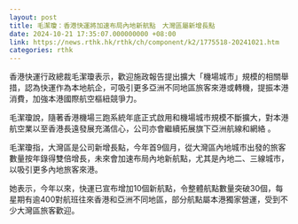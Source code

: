 ```yaml
---
layout: post
title: 毛潔瓊：香港快運將加速布局內地新航點　大灣區屬新增長點
date: 2024-10-21 17:35:07.000000000 +08:00
link: https://news.rthk.hk/rthk/ch/component/k2/1775518-20241021.htm
categories: rthk
---
```


香港快運行政總裁毛潔瓊表示，歡迎施政報告提出擴大「機場城市」規模的相關舉措，認為快運作為本地航企，可吸引更多亞洲不同地區旅客來港或轉機，提振本港消費，加強本港國際航空樞紐競爭力。

毛潔瓊說，隨著香港機場三跑系統年底正式啟用和機場城市規模不斷擴大，對本港航空業以至香港長遠發展充滿信心，公司亦會繼續拓展旗下亞洲航線和網絡 。

毛潔瓊指，大灣區是公司新增長點，今年首9個月，從大灣區內地城市出發的旅客數量按年錄得雙倍增長，未來會加速布局內地新航點，尤其是內地二、三線城市，以吸引更多內地旅客來港。

她表示，今年以來，快運已宣布增加10個新航點，令整體航點數量突破30個，每星期有逾400對航班往來香港和亞洲不同地區，部分航點屬本港獨家營運，受到不少大灣區旅客歡迎。
